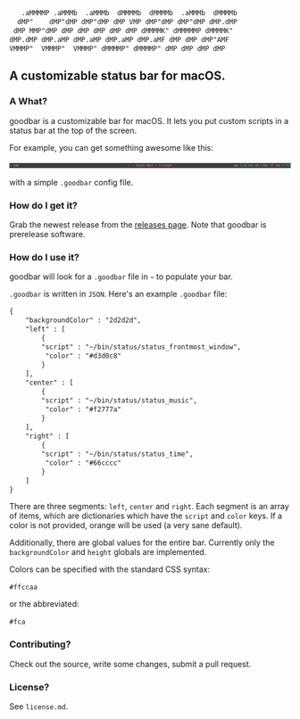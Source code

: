        .aMMMMP .aMMMb  .aMMMb  dMMMMb  dMMMMb  .aMMMb  dMMMMb 
      dMP"    dMP"dMP dMP"dMP dMP VMP dMP"dMP dMP"dMP dMP.dMP 
     dMP MMP"dMP dMP dMP dMP dMP dMP dMMMMK" dMMMMMP dMMMMK"  
    dMP.dMP dMP.aMP dMP.aMP dMP.aMP dMP.aMF dMP dMP dMP"AMF   
    VMMMP"  VMMMP"  VMMMP" dMMMMP" dMMMMP" dMP dMP dMP dMP    
                                                              

## A customizable status bar for macOS.

### A What?

goodbar is a customizable bar for macOS. It lets you put custom scripts in a status bar at the top of the screen.

For example, you can get something awesome like this:

![goodbar screenshot](screenshot.png)

with a simple `.goodbar` config file.

### How do I get it?

Grab the newest release from the [releases page](https://github.com/peterhajas/goodbar/releases). Note that goodbar is prerelease software.

### How do I use it?

goodbar will look for a `.goodbar` file in `~` to populate your bar.

`.goodbar` is written in `JSON`. Here's an example `.goodbar` file:

    {
        "backgroundColor" : "2d2d2d",
        "left" : [
            {
            "script" : "~/bin/status/status_frontmost_window",
             "color" : "#d3d0c8"
            }
        ],
        "center" : [
            {
            "script" : "~/bin/status/status_music",
             "color" : "#f2777a"
            }
        ],
        "right" : [
            {
            "script" : "~/bin/status/status_time",
             "color" : "#66cccc"
            }
        ]
    }

There are three segments: `left`, `center` and `right`. Each segment is an array of items, which are dictionaries which have the `script` and `color` keys. If a color is not provided, orange will be used (a very sane default).

Additionally, there are global values for the entire bar. Currently only the `backgroundColor` and `height` globals are implemented.

Colors can be specified with the standard CSS syntax:

`#ffccaa`

or the abbreviated:

`#fca`

### Contributing?

Check out the source, write some changes, submit a pull request.

### License?

See `license.md`.
